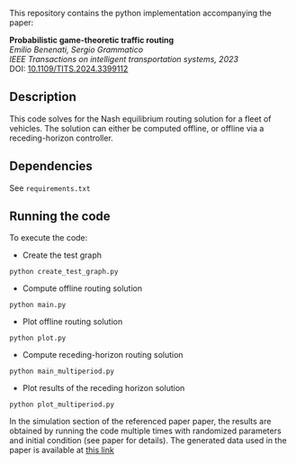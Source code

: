 This repository contains the python implementation accompanying the paper:  

**Probabilistic game-theoretic traffic routing**  
*Emilio Benenati, Sergio Grammatico*  
*IEEE Transactions on intelligent transportation systems, 2023*  
DOI: [10.1109/TITS.2024.3399112](https://doi.org/10.1109/TITS.2024.3399112)  

## Description  
This code solves for the Nash equilibrium routing solution for a fleet of vehicles. The solution can either be computed offline, or offline via a receding-horizon controller.

## Dependencies  
See `requirements.txt`

## Running the code
To execute the code:

- Create the test graph
```
python create_test_graph.py
```
- Compute offline routing solution
```
python main.py
```
- Plot offline routing solution
```
python plot.py
```
- Compute receding-horizon routing solution
```
python main_multiperiod.py
```
- Plot results of the receding horizon solution
```
python plot_multiperiod.py
```

In the simulation section of the referenced paper paper, the results are obtained by running the code multiple times with randomized parameters and initial condition (see paper for details). The generated data used in the paper is available at [this link](...)
